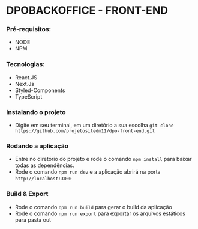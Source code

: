 # DPOBACKOFFICE - FRONT-END

### Pré-requisitos: 
- NODE
- NPM

### Tecnologias: 
- React.JS
- Next.Js
- Styled-Components 
- TypeScript

### Instalando o projeto
- Digite em seu terminal, em um diretório a sua escolha ``` git clone https://github.com/projetositedm11/dpo-front-end.git ```

### Rodando a aplicação 
* Entre no diretório do projeto e rode o comando ``` npm install ``` para baixar todas as dependências. 
* Rode o comando ``` npm run dev ``` e a aplicação abrirá na porta ``` http://localhost:3000 ```


### Build & Export 
* Rode o comando ``` npm run build ``` para gerar o build da aplicação 
* Rode o comando ``` npm run export ``` para exportar os arquivos estáticos para pasta out 
